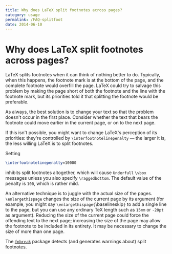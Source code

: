 ```yaml
---
title: Why does LaTeX split footnotes across pages?
category: usage
permalink: /FAQ-splitfoot
date: 2014-06-10
---
```


# Why does LaTeX split footnotes across pages?

LaTeX splits footnotes when it can think of nothing better to do.
Typically, when this happens, the footnote mark is at the bottom of
the page, and the complete footnote would overfill the page.  LaTeX
could try to salvage this problem by making the page short of both the
footnote and the line with the footnote mark, but its priorities told
it that splitting the footnote would be preferable.

As always, the best solution is to change your text so that the
problem doesn't occur in the first place.  Consider whether the text
that bears the footnote could move earlier in the current page, or on
to the next page.

If this isn't possible, you might want to change LaTeX's perception
of its priorities: they're controlled by
`\interfootnotelinepenalty`&nbsp;&mdash; the larger it is, the less willing
LaTeX is to split footnotes.

Setting
```latex
\interfootnotelinepenalty=10000
```
inhibits split footnotes altogether, which will cause `Underfull`
`\vbox` messages unless you also specify `\raggedbottom`.  The
default value of the penalty is `100`, which is rather mild.

An alternative technique is to juggle with the actual size of the
pages.  `\enlargethispage` changes the size of the current page by
its argument (for example, you might say
`\enlargethispage{`\baselineskip`}` to add a single line
to the page, but you can use any ordinary TeX length such as
`15mm` or `-20pt` as argument).  Reducing the size of
the current page could force the offending text to the next page;
increasing the size of the page may allow the footnote to be included
in its entirety.  It may be necessary to change the size of more than
one page.

The [`fnbreak`](https://ctan.org/pkg/fnbreak) package detects (and generates warnings about)
split footnotes.

